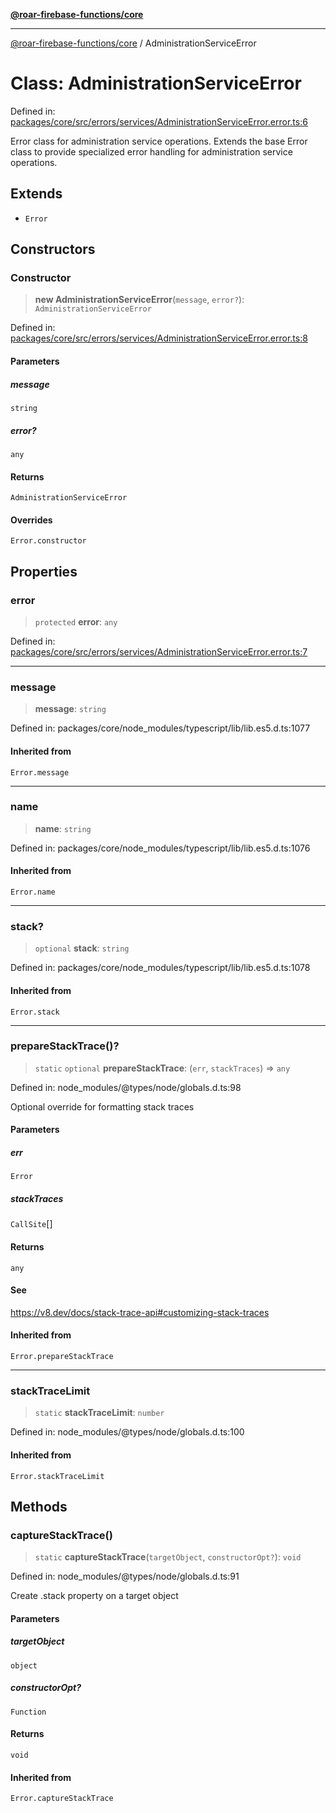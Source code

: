 [**@roar-firebase-functions/core**](../README.md)

***

[@roar-firebase-functions/core](../README.md) / AdministrationServiceError

# Class: AdministrationServiceError

Defined in: [packages/core/src/errors/services/AdministrationServiceError.error.ts:6](https://github.com/yeatmanlab/roar-firebase-functions/blob/24ea7b8e0f05ba2fca7d62901c43f15726f15a89/packages/core/src/errors/services/AdministrationServiceError.error.ts#L6)

Error class for administration service operations.
Extends the base Error class to provide specialized
error handling for administration service operations.

## Extends

- `Error`

## Constructors

### Constructor

> **new AdministrationServiceError**(`message`, `error?`): `AdministrationServiceError`

Defined in: [packages/core/src/errors/services/AdministrationServiceError.error.ts:8](https://github.com/yeatmanlab/roar-firebase-functions/blob/24ea7b8e0f05ba2fca7d62901c43f15726f15a89/packages/core/src/errors/services/AdministrationServiceError.error.ts#L8)

#### Parameters

##### message

`string`

##### error?

`any`

#### Returns

`AdministrationServiceError`

#### Overrides

`Error.constructor`

## Properties

### error

> `protected` **error**: `any`

Defined in: [packages/core/src/errors/services/AdministrationServiceError.error.ts:7](https://github.com/yeatmanlab/roar-firebase-functions/blob/24ea7b8e0f05ba2fca7d62901c43f15726f15a89/packages/core/src/errors/services/AdministrationServiceError.error.ts#L7)

***

### message

> **message**: `string`

Defined in: packages/core/node\_modules/typescript/lib/lib.es5.d.ts:1077

#### Inherited from

`Error.message`

***

### name

> **name**: `string`

Defined in: packages/core/node\_modules/typescript/lib/lib.es5.d.ts:1076

#### Inherited from

`Error.name`

***

### stack?

> `optional` **stack**: `string`

Defined in: packages/core/node\_modules/typescript/lib/lib.es5.d.ts:1078

#### Inherited from

`Error.stack`

***

### prepareStackTrace()?

> `static` `optional` **prepareStackTrace**: (`err`, `stackTraces`) => `any`

Defined in: node\_modules/@types/node/globals.d.ts:98

Optional override for formatting stack traces

#### Parameters

##### err

`Error`

##### stackTraces

`CallSite`[]

#### Returns

`any`

#### See

https://v8.dev/docs/stack-trace-api#customizing-stack-traces

#### Inherited from

`Error.prepareStackTrace`

***

### stackTraceLimit

> `static` **stackTraceLimit**: `number`

Defined in: node\_modules/@types/node/globals.d.ts:100

#### Inherited from

`Error.stackTraceLimit`

## Methods

### captureStackTrace()

> `static` **captureStackTrace**(`targetObject`, `constructorOpt?`): `void`

Defined in: node\_modules/@types/node/globals.d.ts:91

Create .stack property on a target object

#### Parameters

##### targetObject

`object`

##### constructorOpt?

`Function`

#### Returns

`void`

#### Inherited from

`Error.captureStackTrace`

